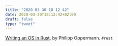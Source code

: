 ```yaml
---
title: "2020 03 30 18 12 42"
date: 2020-03-30T18:12:42+02:00
draft: false
type: "tweet"
---
```

[Writing an OS in Rust](https://os.phil-opp.com), by Philipp Oppermann. `#rust`
